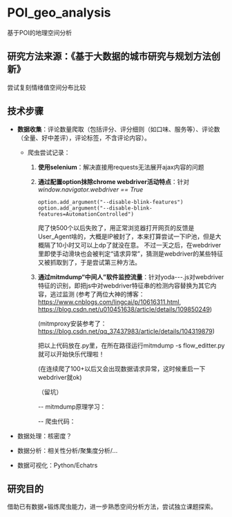 # POI_geo_analysis
基于POI的地理空间分析

## 研究方法来源：《基于大数据的城市研究与规划方法创新》
尝试复刻情绪值空间分布比较

## 技术步骤
- **数据收集**：评论数量爬取（包括评分、评分细则（如口味、服务等）、评论数（全量、好中差评），评论标签，不含评论内容）。
  
    - 爬虫尝试记录：
      1. **使用selenium**：解决直接用requests无法展开ajax内容的问题
      
      2. **通过配置option抹除chrome webdriver活动特点**：针对 _window.navigator.webdriver == True_
          ```
          option.add_argument("--disable-blink-features")
          option.add_argument("--disable-blink-features=AutomationControlled")
          ```
          爬了快500个以后失败了，用正常浏览器打开网页的反馈是User_Agent啥的，大概是IP被封了，本来打算尝试一下IP池，但是大概隔了10小时又可以上dp了就没在意。
          不过一天之后，在webdriver里即使手动滑块也会被判定“请求异常”，猜测是webdriver的某些特征又被抓取到了，于是尝试第三种方法。
        
      3. **通过mitmdump“中间人”软件监控流量**：针对yoda---.js对webdriver特征的识别，即把js中对webdriver特征串的检测内容替换为其它内容，逃过监测
          (参考了两位大神的博客：https://www.cnblogs.com/lingcai/p/10616311.html, https://blog.csdn.net/u010451638/article/details/109850249)

          (mitmproxy安装参考了：https://blog.csdn.net/qq_37437983/article/details/104319879)

          把以上代码放在.py里，在所在路径运行mitmdump -s flow_editter.py 就可以开始快乐代理啦！
          
          (在连续爬了100+以后又会出现数据请求异常，这时候重启一下webdriver就ok)

          （留坑）
          
          -- mitmdump原理学习：
          
          -- 爬虫代码：



- 数据处理：核密度？
- 数据分析：相关性分析/聚集度分析/...
- 数据可视化：Python/Echatrs

## 研究目的
借助已有数据+锻炼爬虫能力，进一步熟悉空间分析方法，尝试独立课题探索。

